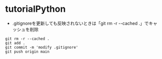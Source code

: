 # tutorialPython

- .gitignoreを更新しても反映されないときは「git rm -r --cached .」でキャッシュを削除
```
git rm -r --cached .
git add .
git commit -m 'modify .gitignore'
git push origin main
```